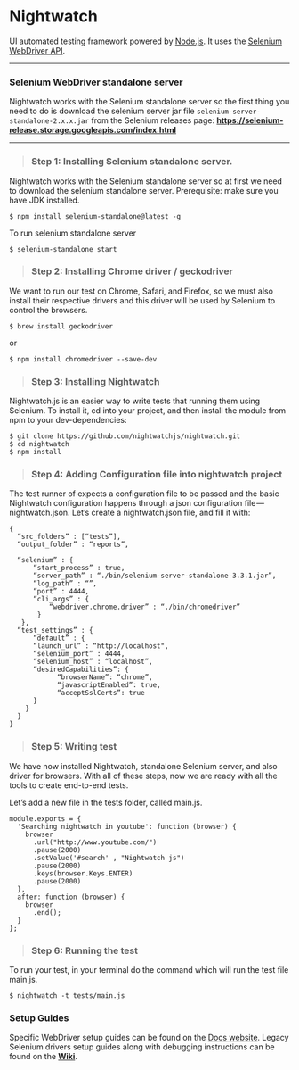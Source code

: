 # Nightwatch

UI automated testing framework powered by [Node.js](http://nodejs.org/). It uses the [Selenium WebDriver API](https://github.com/SeleniumHQ/selenium/wiki/JsonWireProtocol).

***

### Selenium WebDriver standalone server
Nightwatch works with the Selenium standalone server so the first thing you need to do is download the selenium server jar file `selenium-server-standalone-2.x.x.jar` from the Selenium releases page:
**https://selenium-release.storage.googleapis.com/index.html**


***

> ### Step 1: Installing Selenium standalone server.

Nightwatch works with the Selenium standalone server so at first we need to download the selenium standalone server.
Prerequisite: make sure you have JDK installed.

```
$ npm install selenium-standalone@latest -g
```

To run selenium standalone server

```
$ selenium-standalone start
```


> ### Step 2: Installing Chrome driver / geckodriver

We want to run our test on Chrome, Safari, and Firefox, so we must also install their respective drivers and this driver will be used by Selenium to control the browsers.

```
$ brew install geckodriver
```

or

```
$ npm install chromedriver --save-dev
```


> ### Step 3: Installing Nightwatch

Nightwatch.js is an easier way to write tests that running them using Selenium. To install it, cd into your project, and then install the module from npm to your dev-dependencies:

```
$ git clone https://github.com/nightwatchjs/nightwatch.git
$ cd nightwatch
$ npm install
```


> ### Step 4: Adding Configuration file into nightwatch project

The test runner of expects a configuration file to be passed and the basic Nightwatch configuration happens through a json configuration file — nightwatch.json. Let’s create a nightwatch.json file, and fill it with:

```
{
  “src_folders” : [“tests”],
  “output_folder” : “reports”,
  
  “selenium” : {
      “start_process” : true,
      “server_path” : “./bin/selenium-server-standalone-3.3.1.jar”,
      “log_path” : “”,
      “port” : 4444,
      “cli_args” : {
          “webdriver.chrome.driver” : “./bin/chromedriver”
       }
   },
  “test_settings” : {
      “default” : {
      “launch_url” : “http://localhost",
      “selenium_port” : 4444,
      “selenium_host” : “localhost”,
      “desiredCapabilities”: {
            “browserName”: “chrome”,
            “javascriptEnabled”: true,
            “acceptSslCerts”: true
      }
    }
  }
}
```

> ### Step 5: Writing test

We have now installed Nightwatch, standalone Selenium server, and also driver for browsers. With all of these steps, now we are ready with all the tools to create end-to-end tests.

Let’s add a new file in the tests folder, called main.js.


```
module.exports = {
  'Searching nightwatch in youtube': function (browser) {
    browser
      .url("http://www.youtube.com/")
      .pause(2000)
      .setValue('#search' , "Nightwatch js")
      .pause(2000)
      .keys(browser.Keys.ENTER)
      .pause(2000)
  },
  after: function (browser) {
    browser
      .end();
  }
};
```


> ### Step 6: Running the test

To run your test, in your terminal do the command which will run the test file main.js.

```
$ nightwatch -t tests/main.js
```



### Setup Guides
Specific WebDriver setup guides can be found on the [Docs website](http://nightwatchjs.org/getingstarted#browser-drivers-setup). 
Legacy Selenium drivers setup guides along with debugging instructions can be found on the [**Wiki**](https://github.com/nightwatchjs/nightwatch/wiki).

